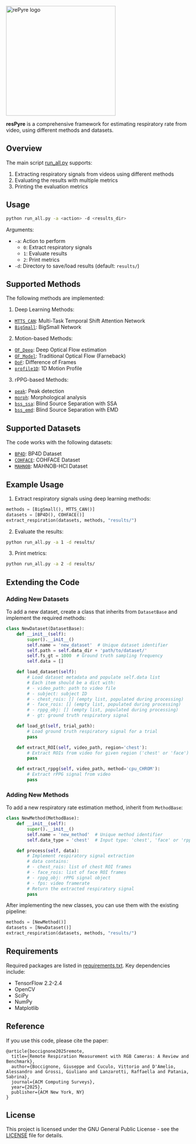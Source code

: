 <img width="300" alt="rePyre logo" src="https://github.com/user-attachments/assets/d1775944-ab12-426a-93cb-86c2ba78f1d0" /><br>

**resPyre** is a comprehensive framework for estimating respiratory rate from video, using different methods and datasets.

## Overview

The main script [run_all.py](run_all.py) supports:

1. Extracting respiratory signals from videos using different methods
2. Evaluating the results with multiple metrics 
3. Printing the evaluation metrics

## Usage

```bash
python run_all.py -a <action> -d <results_dir>
```

Arguments:
- `-a`: Action to perform 
  - `0`: Extract respiratory signals
  - `1`: Evaluate results
  - `2`: Print metrics
- `-d`: Directory to save/load results (default: `results/`)

## Supported Methods

The following methods are implemented:

1. Deep Learning Methods:
- [`MTTS_CAN`](deep/MTTS_CAN/train.py): Multi-Task Temporal Shift Attention Network 
- [`BigSmall`](deep/BigSmall/predict_vitals.py): BigSmall Network

2. Motion-based Methods:
- [`OF_Deep`](run_all.py): Deep Optical Flow estimation
- [`OF_Model`](run_all.py): Traditional Optical Flow (Farneback)
- [`DoF`](run_all.py): Difference of Frames
- [`profile1D`](run_all.py): 1D Motion Profile

3. rPPG-based Methods:
- [`peak`](run_all.py): Peak detection
- [`morph`](run_all.py): Morphological analysis
- [`bss_ssa`](run_all.py): Blind Source Separation with SSA
- [`bss_emd`](run_all.py): Blind Source Separation with EMD

## Supported Datasets 

The code works with the following datasets:

- [`BP4D`](run_all.py): BP4D Dataset
- [`COHFACE`](run_all.py): COHFACE Dataset  
- [`MAHNOB`](run_all.py): MAHNOB-HCI Dataset

## Example Usage

1. Extract respiratory signals using deep learning methods:

```python
methods = [BigSmall(), MTTS_CAN()]
datasets = [BP4D(), COHFACE()]
extract_respiration(datasets, methods, "results/")
```

2. Evaluate the results:

```bash
python run_all.py -a 1 -d results/
```

3. Print metrics:

```bash 
python run_all.py -a 2 -d results/
```

## Extending the Code

### Adding New Datasets

To add a new dataset, create a class that inherits from `DatasetBase` and implement the required methods:

```python
class NewDataset(DatasetBase):
    def __init__(self):
        super().__init__()
        self.name = 'new_dataset'  # Unique dataset identifier
        self.path = self.data_dir + 'path/to/dataset/'
        self.fs_gt = 1000  # Ground truth sampling frequency
        self.data = []

    def load_dataset(self):
        # Load dataset metadata and populate self.data list
        # Each item should be a dict with:
        # - video_path: path to video file
        # - subject: subject ID
        # - chest_rois: [] (empty list, populated during processing)
        # - face_rois: [] (empty list, populated during processing) 
        # - rppg_obj: [] (empty list, populated during processing)
        # - gt: ground truth respiratory signal

    def load_gt(self, trial_path):
        # Load ground truth respiratory signal for a trial
        pass

    def extract_ROI(self, video_path, region='chest'):
        # Extract ROIs from video for given region ('chest' or 'face')
        pass

    def extract_rppg(self, video_path, method='cpu_CHROM'):
        # Extract rPPG signal from video
        pass
```

### Adding New Methods

To add a new respiratory rate estimation method, inherit from `MethodBase`:

```python
class NewMethod(MethodBase):
    def __init__(self):
        super().__init__()
        self.name = 'new_method'  # Unique method identifier
        self.data_type = 'chest'  # Input type: 'chest', 'face' or 'rppg'

    def process(self, data):
        # Implement respiratory signal extraction
        # data contains:
        # - chest_rois: list of chest ROI frames 
        # - face_rois: list of face ROI frames
        # - rppg_obj: rPPG signal object
        # - fps: video framerate
        # Return the extracted respiratory signal
        pass
```

After implementing the new classes, you can use them with the existing pipeline:

```python
methods = [NewMethod()]
datasets = [NewDataset()]
extract_respiration(datasets, methods, "results/")
```

## Requirements

Required packages are listed in [requirements.txt](requirements.txt). Key dependencies include:

- TensorFlow 2.2-2.4
- OpenCV
- SciPy
- NumPy
- Matplotlib

## Reference

If you use this code, please cite the paper:

```
@article{boccignone2025remote,
  title={Remote Respiration Measurement with RGB Cameras: A Review and Benchmark},
  author={Boccignone, Giuseppe and Cuculo, Vittorio and D'Amelio, Alessandro and Grossi, Giuliano and Lanzarotti, Raffaella and Patania, Sabrina},
  journal={ACM Computing Surveys},
  year={2025},
  publisher={ACM New York, NY}
}
```

## License

This project is licensed under the GNU General Public License - see the [LICENSE](LICENSE) file for details.
